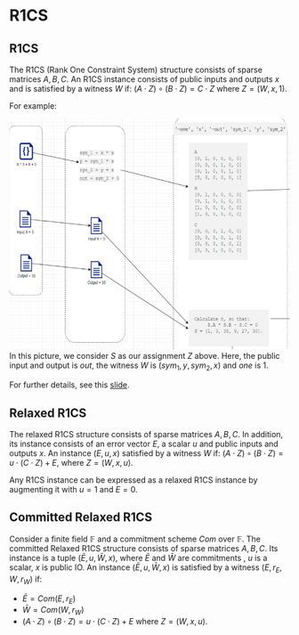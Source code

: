 # R1CS

## R1CS

The R1CS (Rank One Constraint System) structure consists of sparse matrices 
$A, B, C$. An R1CS instance
consists of public inputs and outputs $x$ and is satisfied by a witness $W$ if:
$(A \cdot Z) \circ (B \cdot Z) = C \cdot Z$ where $Z = (W, x, 1)$.

For example: 

![r1cs](attachments/r1cs_example.png)
In this picture, we consider $S$ as our assignment $Z$ above. Here, the public
input and output is $out$, the witness $W$ is $(sym_1, y, sym_2, x)$ and $one$ 
is $1$.

For further details, see this [slide](../presentations/zk_overall.pptx).

## Relaxed R1CS

The relaxed R1CS structure consists of sparse matrices $A, B, C$. In addition,
its instance consists of an error vector $E$, a scalar $u$ and public inputs 
and outputs $x$. An instance $(E, u, x)$ satisfied by a witness $W$ if:
$(A \cdot Z) \circ (B \cdot Z) = u \cdot (C \cdot Z) + E$, where $Z = (W, x, u)$.

Any R1CS instance can be expressed as a relaxed R1CS instance by
augmenting it with $u=1$ and $E = 0$.

## Committed Relaxed R1CS

Consider a finite field $\mathbb{F}$ and a commitment scheme $Com$ over $\mathbb{F}$.
The committed Relaxed R1CS structure consists of sparse matrices 
$A, B, C$. Its instance is a tuple 
$(\bar E, u, \bar W, x)$, where $\bar E$ and $\bar W$ are commitments
, $u$ is a scalar, $x$ is public IO. An instance $(\bar E, u, \bar W, x)$ is 
satisfied by a witness $(E, r_E, W, r_W)$ if:
- $\bar E = Com(E, r_E)$
- $\bar W = Com(W, r_W)$
- $(A \cdot Z) \circ (B \cdot Z) = u \cdot (C \cdot Z) + E$  where $Z = (W, x, u)$.